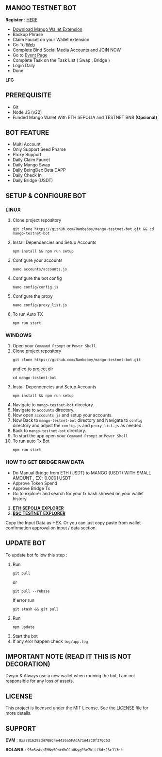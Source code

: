 ## MANGO TESTNET BOT

**Register** : [HERE](https://task.testnet.mangonetwork.io/?invite=NBJutF)

- [Download Mango Wallet Extension](https://chromewebstore.google.com/detail/mango-wallet/jiiigigdinhhgjflhljdkcelcjfmplnd)
- Backup Phrase
- Claim Faucet on your Wallet extension
- Go To [Web](https://task.testnet.mangonetwork.io/?invite=NBJutF) 
- Complete Bind Social Media Accounts and JOIN NOW
- Go to [Event Page](https://task.testnet.mangonetwork.io/events)
- Complete Task on the Task List ( Swap , Bridge )
- Login Daily
- Done

**LFG**

## PREREQUISITE

- Git
- Node JS (v22)
- Funded Mango Wallet With ETH SEPOLIA and TESTNET BNB **(Opsional)**

 ## BOT FEATURE

- Multi Account 
- Only Support Seed Pharse
- Proxy Support
- Daily Claim Faucet
- Daily Mango Swap 
- Daily BeingDex Beta DAPP
- Daily Check In
- Daily Bridge (USDT)

## SETUP & CONFIGURE BOT

### LINUX

1. Clone project repository
   ```
   git clone https://github.com/Rambeboy/mango-testnet-bot.git && cd mango-testnet-bot
   ```
2. Install Dependencies and Setup Accounts
   ```
   npm install && npm run setup
   ```
3. Configure your accounts
   ```
   nano accounts/accounts.js
   ```
4. Configure the bot config
   ```
   nano config/config.js
   ```
6. Configure the proxy
    ```
   nano config/proxy_list.js
    ```
7. To run Auto TX
   ```
   npm run start
   ```
   
### WINDOWS

1. Open your `Command Prompt` or `Power Shell`.
2. Clone project repository
   ```
   git clone https://github.com/Rambeboy/mango-testnet-bot.git
   ```
   and cd to project dir
   ```
   cd mango-testnet-bot
   ```
3. Install Dependencies and Setup Accounts 
   ```
   npm install && npm run setup
   ```
5. Navigate to `mango-testnet-bot` directory. 
6. Navigate to `accounts` directory.
7. Now open `acccounts.js` and setup your accounts. 
8. Now Back to `mango-testnet-bot` directory and Navigate to `config` directory and adjust the `config.js` and `proxy_list.js` as needed.
9.  Back to `mango-testnet-bot` directory.
10. To start the app open your `Command Prompt` or `Power Shell`
11. To run auto Tx Bot
    ```
    npm run start
    ```

### HOW TO GET BRIDGE RAW DATA

- Do Manual Bridge from ETH (USDT) to MANGO (USDT) WITH SMALL AMOUNT , EX : 0.0001 USDT
- Approve Token Spend
- Approve Bridge Tx
- Go to explorer and search for your tx hash showed on your wallet history

1. [**ETH SEPOLIA EXPLORER**](https://sepolia.etherscan.io/)
2. [**BSC TESTNET EXPLORER**](https://testnet.bscscan.com/)

Copy the Input Data as HEX. Or you can just copy paste from wallet confirmation approval on input / data section.


## UPDATE BOT

To update bot follow this step :
1. Run
   ```
   git pull
   ```
   or
   ```
   git pull --rebase
   ```
   If error run
   ```
   git stash && git pull
   ```
2. Run
   ```
   npm update
   ```
3. Start the bot
4. If any eror happen check `log/app.log`


## IMPORTANT NOTE (READ IT THIS IS NOT DECORATION)

Dwyor & Always use a new wallet when running the bot, I am not responsible for any loss of assets.

## LICENSE

This project is licensed under the MIT License. See the [LICENSE](LICENSE) file for more details.

## SUPPORT

**EVM** : `0xa7816292d470BC4e4426a5FAdA71A42C0f370C53`

**SOLANA** : `95m5zAspEMNy5Dhc6hGCuUKygP8e7kLLC6dz23cJ13nk`
